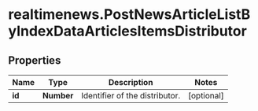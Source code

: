 # realtimenews.PostNewsArticleListByIndexDataArticlesItemsDistributor

## Properties

Name | Type | Description | Notes
------------ | ------------- | ------------- | -------------
**id** | **Number** | Identifier of the distributor. | [optional] 


